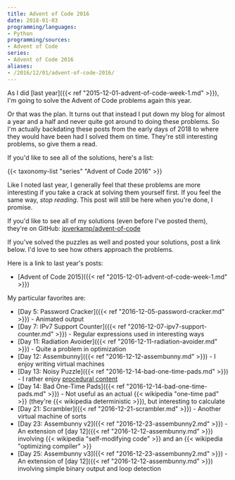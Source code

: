 ```yaml
---
title: Advent of Code 2016
date: 2018-01-03
programming/languages:
- Python
programming/sources:
- Advent of Code
series:
- Advent of Code 2016
aliases:
- /2016/12/01/advent-of-code-2016/
---
```

As I did [last year]({{< ref "2015-12-01-advent-of-code-week-1.md" >}}), I'm going to solve the Advent of Code problems again this year.

Or that was the plan. It turns out that instead I put down my blog for almost a year and a half and never quite got around to doing these problems. So I'm actually backdating these posts from the early days of 2018 to where they would have been had I solved them on time. They're still interesting problems, so give them a read.

<!--more-->

If you'd like to see all of the solutions, here's a list:

{{< taxonomy-list "series" "Advent of Code 2016" >}}

Like I noted last year, I generally feel that these problems are more interesting if you take a crack at solving them yourself first. If you feel the same way, *stop reading*. This post will still be here when you're done, I promise.

If you'd like to see all of my solutions (even before I've posted them), they're on GitHub: <a href="https://github.com/jpverkamp/advent-of-code">jpverkamp/advent-of-code</a>

If you've solved the puzzles as well and posted your solutions, post a link below. I'd love to see how others approach the problems.

Here is a link to last year's posts:

- [Advent of Code 2015]({{< ref "2015-12-01-advent-of-code-week-1.md" >}})

My particular favorites are:

- [Day 5: Password Cracker]({{< ref "2016-12-05-password-cracker.md" >}}) - Animated output
- [Day 7: IPv7 Support Counter]({{< ref "2016-12-07-ipv7-support-counter.md" >}}) - Regular expressions used in interesting ways
- [Day 11: Radiation Avoider]({{< ref "2016-12-11-radiation-avoider.md" >}}) - Quite a problem in optimization
- [Day 12: Assembunny]({{< ref "2016-12-12-assembunny.md" >}}) - I enjoy writing virtual machines
- [Day 13: Noisy Puzzle]({{< ref "2016-12-14-bad-one-time-pads.md" >}}) - I rather enjoy [procedural content](/programming/topics/procedural-content/)
- [Day 14: Bad One-Time Pads]({{< ref "2016-12-14-bad-one-time-pads.md" >}}) - Not useful as an actual {{< wikipedia "one-time pad" >}} (they're {{< wikipedia deterministic >}}), but interesting to calculate
- [Day 21: Scrambler]({{< ref "2016-12-21-scrambler.md" >}}) - Another virtual machine of sorts
- [Day 23: Assembunny v2]({{< ref "2016-12-23-assembunny2.md" >}}) - An extension of [day 12]({{< ref "2016-12-12-assembunny.md" >}}) involving {{< wikipedia "self-modifying code" >}} and an {{< wikipedia "optimizing compiler" >}}
- [Day 25: Assembunny v3]({{< ref "2016-12-23-assembunny2.md" >}}) - An extension of [day 12]({{< ref "2016-12-12-assembunny.md" >}}) involving simple binary output and loop detection
